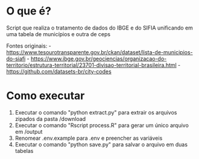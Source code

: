 # O que é?

Script que realiza o tratamento de dados do IBGE e do SIFIA unificando em uma tabela de municípios e outra de ceps

Fontes originais: 
    - https://www.tesourotransparente.gov.br/ckan/dataset/lista-de-municipios-do-siafi
    - https://www.ibge.gov.br/geociencias/organizacao-do-territorio/estrutura-territorial/23701-divisao-territorial-brasileira.html
    - https://github.com/datasets-br/city-codes

# Como executar

1) Executar o comando "python extract.py" para extrair os arquivos zipados da pasta /download
2) Executar o comando "Rscript process.R" para gerar um único arquivo em /output
3) Renomear .env.example para .env e preencher as variáveis 
4) Executar o comando "python save.py" para salvar o arquivo em duas tabelas
